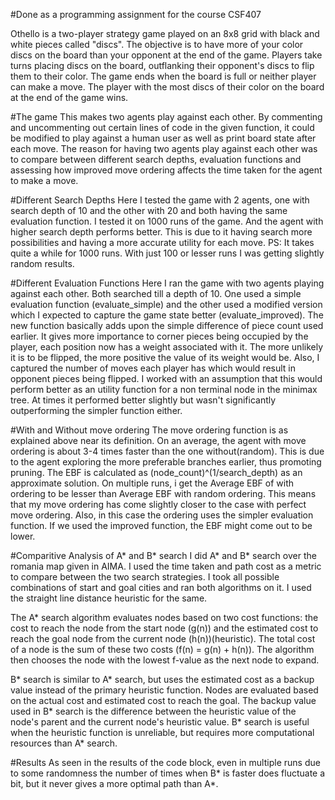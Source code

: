 #Done as a programming assignment for the course CSF407

Othello is a two-player strategy game played on an 8x8 grid with black and white pieces called "discs". The objective is to have more of your color discs on the board than your opponent at the end of the game. Players take turns placing discs on the board, outflanking their opponent's discs to flip them to their color. The game ends when the board is full or neither player can make a move. The player with the most discs of their color on the board at the end of the game wins.

#The game
This makes two agents play against each other. By commenting and uncommenting out certain lines of code in the given function, it could be modified to play against a human user as well as print board state after each move. The reason for having two agents play against each other was to compare between different search depths, evaluation functions and assessing how improved move ordering affects the time taken for the agent to make a move.

#Different Search Depths
Here I tested the game with 2 agents, one with search depth of 10 and the other with 20 and both having the same evaluation function. I tested it on 1000 runs of the game. And the agent with higher search depth performs better. This is due to it having search more possibilities and having a more accurate utility for each move. 
PS: It takes quite a while for 1000 runs. With just 100 or lesser runs I was getting slightly random results.

#Different Evaluation Functions
Here I ran the game with two agents playing against each other. Both searched till a depth of 10. One used a simple evaluation function (evaluate_simple) and the other used a modified version which I expected to capture the game state better (evaluate_improved). The new function basically adds upon the simple difference of piece count used earlier. It gives more importance to corner pieces being occupied by the player, each position now has a weight associated with it. The more unlikely it is to be flipped, the more positive the value of its weight would be. Also, I captured the number of moves each player has which would result in opponent pieces being flipped. I worked with an assumption that this would perform better as an utility function for a non terminal node in the minimax tree. At times it performed better slightly but wasn't significantly outperforming the simpler function either.

#With and Without move ordering
The move ordering function is as explained above near its definition. On an average, the agent with move ordering is about 3-4 times faster than the one without(random). This is due to the agent exploring the more preferable branches earlier, thus promoting pruning.
The EBF is calculated as (node_count)^(1/search_depth) as an approximate solution.
On multiple runs, i get the Average EBF of with ordering to be lesser than Average EBF with random ordering. This means that my move ordering has come slightly closer to the case with perfect move ordering. Also, in this case the ordering uses the simpler evaluation function. If we used the improved function, the EBF might come out to be lower.

#Comparitive Analysis of A* and B* search
I did A* and B* search over the romania map given in AIMA. I used the time taken and path cost as a metric to compare between the two search strategies.  I took all possible combinations of start and goal cities and ran both algorithms on it. I used the straight line distance heuristic for the same.

The A* search algorithm evaluates nodes based on two cost functions: the cost to reach the node from the start node (g(n)) and the estimated cost to reach the goal node from the current node (h(n))(heuristic). The total cost of a node is the sum of these two costs (f(n) = g(n) + h(n)). The algorithm then chooses the node with the lowest f-value as the next node to expand.

B* search is similar to A* search, but uses the estimated cost as a backup value instead of the primary heuristic function. Nodes are evaluated based on the actual cost and estimated cost to reach the goal. The backup value used in B* search is the difference between the heuristic value of the node's parent and the current node's heuristic value. B* search is useful when the heuristic function is unreliable, but requires more computational resources than A* search.

#Results
As seen in the results of the code  block, even in multiple runs due to some randomness the number of times when B* is faster does fluctuate a bit, but it never gives a more optimal path than A*.